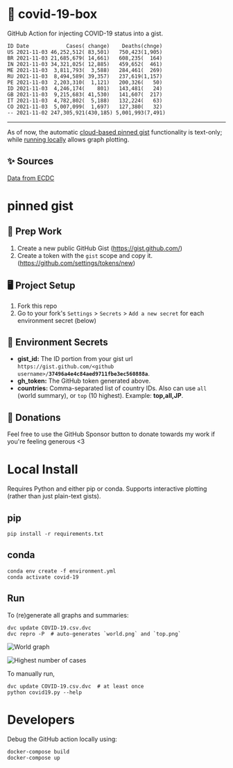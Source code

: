 # 🏥 covid-19-box

GitHub Action for injecting COVID-19 status into a gist.

```
ID Date            Cases( change)    Deaths(chnge)
US 2021-11-03 46,252,512( 83,501)   750,423(1,905)
BR 2021-11-03 21,685,679( 14,661)   608,235(  164)
IN 2021-11-03 34,321,025( 12,885)   459,652(  461)
ME 2021-11-03  3,811,793(  3,588)   284,461(  269)
RU 2021-11-03  8,494,589( 39,357)   237,619(1,157)
PE 2021-11-03  2,203,310(  1,121)   200,326(   50)
ID 2021-11-03  4,246,174(    801)   143,481(   24)
GB 2021-11-03  9,215,683( 41,530)   141,607(  217)
IT 2021-11-03  4,782,802(  5,188)   132,224(   63)
CO 2021-11-03  5,007,099(  1,697)   127,380(   32)
-- 2021-11-02 247,305,921(430,185) 5,001,993(7,491)
```

---

As of now, the automatic [cloud-based pinned gist](#pinned-gist) functionality is text-only;
while [running locally](#local-install) allows graph plotting.

## ✨ Sources

[Data from ECDC](https://www.ecdc.europa.eu/en/publications-data/download-todays-data-geographic-distribution-covid-19-cases-worldwide)

# pinned gist

## 🎒 Prep Work
1. Create a new public GitHub Gist (https://gist.github.com/)
1. Create a token with the `gist` scope and copy it. (https://github.com/settings/tokens/new)

## 🖥 Project Setup
1. Fork this repo
1. Go to your fork's `Settings` > `Secrets` > `Add a new secret` for each environment secret (below)

## 🤫 Environment Secrets
- **gist_id:** The ID portion from your gist url `https://gist.github.com/<github username>/`**`37496a4e4c84aed9711fbe3ec560888a`**.
- **gh_token:** The GitHub token generated above.
- **countries:** Comma-separated list of country IDs. Also can use `all` (world summary), or `top` (10 highest). Example: **top,all,JP**.

## 💸 Donations

Feel free to use the GitHub Sponsor button to donate towards my work if you're feeling generous <3

# Local Install

Requires Python and either pip or conda. Supports interactive plotting (rather than just plain-text gists).

## pip

```
pip install -r requirements.txt
```

## conda

```
conda env create -f environment.yml
conda activate covid-19
```

## Run

To (re)generate all graphs and summaries:

```
dvc update COVID-19.csv.dvc
dvc repro -P  # auto-generates `world.png` and `top.png`
```

![World graph](world.png)

![Highest number of cases](top.png)

To manually run,

```
dvc update COVID-19.csv.dvc  # at least once
python covid19.py --help
```

# Developers

Debug the GitHub action locally using:

```
docker-compose build
docker-compose up
```
